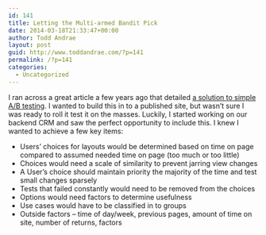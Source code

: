 ```yaml
---
id: 141
title: Letting the Multi-armed Bandit Pick
date: 2014-03-18T21:33:47+00:00
author: Todd Andrae
layout: post
guid: http://www.toddandrae.com/?p=141
permalink: /?p=141
categories:
  - Uncategorized
---
```

I ran across a great article a few years ago that detailed [a solution to simple A/B testing](http://stevehanov.ca/blog/index.php?id=132). I wanted to build this in to a published site, but wasn&#8217;t sure I was ready to roll it test it on the masses. Luckily, I started working on our backend CRM and saw the perfect opportunity to include this. I knew I wanted to achieve a few key items:

  * Users&#8217; choices for layouts would be determined based on time on page compared to assumed needed time on page (too much or too little)
  * Choices would need a scale of similarity to prevent jarring view changes
  * A User&#8217;s choice should maintain priority the majority of the time and test small changes sparsely
  * Tests that failed constantly would need to be removed from the choices
  * Options would need factors to determine usefulness
  * Use cases would have to be classified in to groups
  * Outside factors &#8211; time of day/week, previous pages, amount of time on site, number of returns, factors